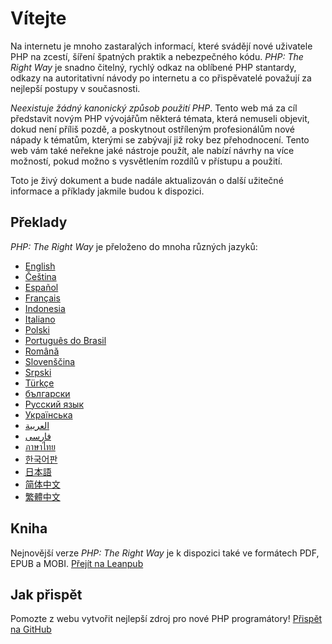 
# Vítejte

Na internetu je mnoho zastaralých informací, které svádějí nové uživatele PHP na zcestí,
šíření špatných praktik a nebezpečného kódu. _PHP: The Right Way_ je snadno čitelný,
rychlý odkaz na oblíbené PHP stantardy, odkazy na autoritativní návody po internetu
a co přispěvatelé považují za nejlepší postupy v současnosti.

_Neexistuje žádný kanonický způsob použití PHP_. Tento web má za cíl představit novým PHP
vývojářům některá témata, která nemuseli objevit, dokud není příliš pozdě, a poskytnout
ostříleným profesionálům nové nápady k tématům, kterými se zabývají již roky bez
přehodnocení. Tento web vám také neřekne jaké nástroje použít, ale nabízí návrhy na
více možností, pokud možno s vysvětlením rozdílů v přístupu a použití.

Toto je živý dokument a bude nadále aktualizován o další užitečné informace a příklady
jakmile budou k dispozici.

## Překlady

_PHP: The Right Way_ je přeloženo do mnoha různých jazyků:

* [English](http://www.phptherightway.com)
* [Čeština](http://cs.phptherightway.com)
* [Español](http://phpdevenezuela.github.io/php-the-right-way)
* [Français](http://eilgin.github.io/php-the-right-way/)
* [Indonesia](http://id.phptherightway.com)
* [Italiano](http://it.phptherightway.com)
* [Polski](http://pl.phptherightway.com)
* [Português do Brasil](http://br.phptherightway.com)
* [Română](https://bgui.github.io/php-the-right-way/)
* [Slovenščina](http://sl.phptherightway.com)
* [Srpski](http://phpsrbija.github.io/php-the-right-way/)
* [Türkçe](http://hkulekci.github.io/php-the-right-way/)
* [български](http://bg.phptherightway.com)
* [Русский язык](http://getjump.github.io/ru-php-the-right-way)
* [Українська](http://iflista.github.io/php-the-right-way/)
* [العربية](https://adaroobi.github.io/php-the-right-way/)
* [فارسى](http://novid.github.io/php-the-right-way/)
* [ภาษาไทย](https://apzentral.github.io/php-the-right-way/)
* [한국어판](http://modernpug.github.io/php-the-right-way)
* [日本語](http://ja.phptherightway.com)
* [简体中文](https://laravel-china.github.io/php-the-right-way/)
* [繁體中文](https://laravel-taiwan.github.io/php-the-right-way)

## Kniha

Nejnovější verze _PHP: The Right Way_ je k dispozici také ve formátech PDF, EPUB a MOBI. [Přejít na Leanpub][1]

## Jak přispět

Pomozte z webu vytvořit nejlepší zdroj pro nové PHP programátory! [Přispět na GitHub][2]

[1]: https://leanpub.com/phptherightway
[2]: https://github.com/codeguy/php-the-right-way/tree/gh-pages
